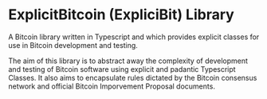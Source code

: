 # ExplicitBitcoin (ExpliciBit) Library 

A Bitcoin library written in Typescript and which provides explicit classes for use in Bitcoin development and testing.

The aim of this library is to abstract away the complexity of development and testing of Bitcoin software using explicit and padantic Typescript Classes. It also aims to encapsulate rules dictated by the Bitcoin consensus network and official Bitcoin Imporvement Proposal documents.
